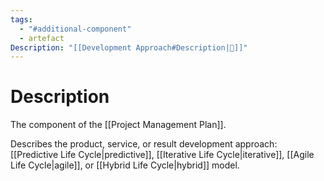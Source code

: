 ```yaml
---
tags:
  - "#additional-component"
  - artefact
Description: "[[Development Approach#Description|📝]]"
---
```

# Description
The component of the [[Project Management Plan]].

Describes the product, service, or result development approach: [[Predictive Life Cycle|predictive]], [[Iterative Life Cycle|iterative]], [[Agile Life Cycle|agile]], or [[Hybrid Life Cycle|hybrid]] model.
